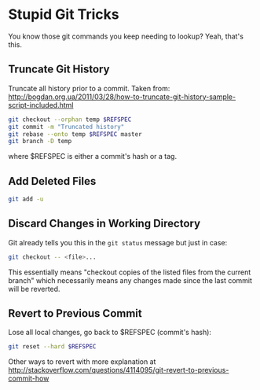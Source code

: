 # Stupid Git Tricks

You know those git commands you keep needing to lookup? Yeah, that's this.

## Truncate Git History

Truncate all history prior to a commit. Taken from: http://bogdan.org.ua/2011/03/28/how-to-truncate-git-history-sample-script-included.html

```bash
git checkout --orphan temp $REFSPEC
git commit -m "Truncated history"
git rebase --onto temp $REFSPEC master
git branch -D temp
```

where $REFSPEC is either a commit's hash or a tag.

## Add Deleted Files

```bash
git add -u
```

## Discard Changes in Working Directory

Git already tells you this in the `git status` message but just in case:

```bash
git checkout -- <file>...
```

This essentially means "checkout copies of the listed files from the current branch" which necessarily means any changes made since the last commit will be reverted.

## Revert to Previous Commit

Lose all local changes, go back to $REFSPEC (commit's hash):

```bash
git reset --hard $REFSPEC
```

Other ways to revert with more explanation at http://stackoverflow.com/questions/4114095/git-revert-to-previous-commit-how
